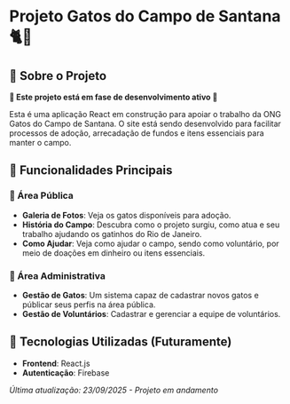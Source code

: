 # Projeto Gatos do Campo de Santana 🐈🌸

## 🌷 Sobre o Projeto
**🚧 Este projeto está em fase de desenvolvimento ativo 🚧**

Esta é uma aplicação React em construção para apoiar o trabalho da ONG Gatos do Campo de Santana. O site está sendo desenvolvido para facilitar processos de adoção, arrecadação de fundos e itens essenciais para manter o campo.

## 🌼 Funcionalidades Principais

### 🌸 Área Pública

* **Galeria de Fotos**: Veja os gatos disponíveis para adoção.
* **História do Campo**: Descubra como o projeto surgiu, como atua e seu trabalho ajudando os gatinhos do Rio de Janeiro.
* **Como Ajudar**: Veja como ajudar o campo, sendo como voluntário, por meio de doações em dinheiro ou itens essenciais.

### 💌 Área Administrativa

* **Gestão de Gatos**: Um sistema capaz de cadastrar novos gatos e públicar seus perfis na área pública.
* **Gestão de Voluntários**: Cadastrar e gerenciar a equipe de voluntários.

## 🎀 Tecnologias Utilizadas (Futuramente)

* **Frontend**: React.js
* **Autenticação**: Firebase

_Última atualização: 23/09/2025 - Projeto em andamento_
